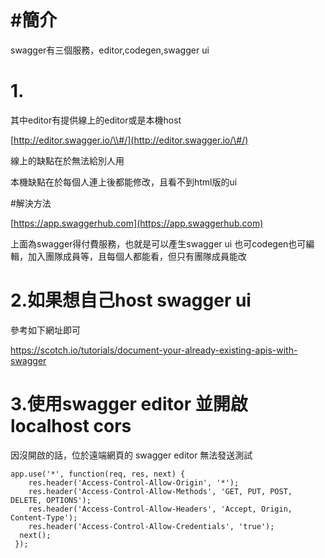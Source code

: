 # \#簡介

swagger有三個服務，editor,codegen,swagger ui

# 1.

其中editor有提供線上的editor或是本機host

[http://editor.swagger.io/\\#/](http://editor.swagger.io/\#/)

線上的缺點在於無法給別人用

本機缺點在於每個人連上後都能修改，且看不到html版的ui

\#解決方法

[https://app.swaggerhub.com](https://app.swaggerhub.com)

上面為swagger得付費服務，也就是可以產生swagger ui 也可codegen也可編輯，加入團隊成員等，且每個人都能看，但只有團隊成員能改



# 2.如果想自己host swagger ui

參考如下網址即可

https://scotch.io/tutorials/document-your-already-existing-apis-with-swagger



# 3.使用swagger editor 並開啟localhost cors

因沒開啟的話，位於遠端網頁的 swagger editor 無法發送測試

```
app.use('*', function(req, res, next) {
	res.header('Access-Control-Allow-Origin', '*');
	res.header('Access-Control-Allow-Methods', 'GET, PUT, POST, DELETE, OPTIONS');
	res.header('Access-Control-Allow-Headers', 'Accept, Origin, Content-Type');
	res.header('Access-Control-Allow-Credentials', 'true');
  next();
 });
```







